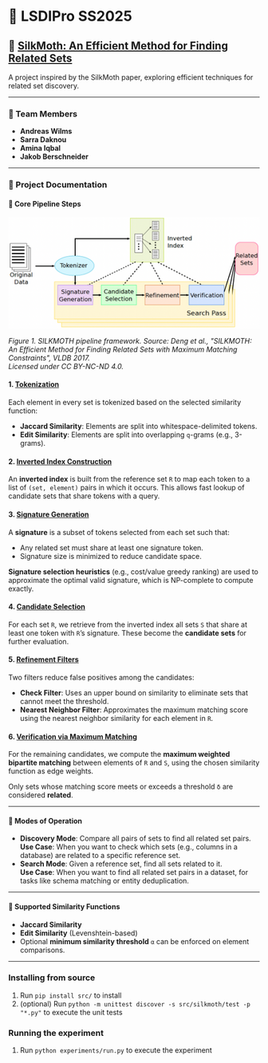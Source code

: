 # 🦋 LSDIPro SS2025

## 📄 [SilkMoth: An Efficient Method for Finding Related Sets](https://doi.org/10.14778/3115404.3115413)

A project inspired by the SilkMoth paper, exploring efficient techniques for related set discovery.

---

### 👥 Team Members
- **Andreas Wilms**
- **Sarra Daknou**
- **Amina Iqbal**
- **Jakob Berschneider**

---

### 📘 Project Documentation

#### 🔁 Core Pipeline Steps
![Figure 1: SILKMOTH Framework Overview](figures/Pipeline.png)

*Figure 1. SILKMOTH pipeline framework. Source: Deng et al., "SILKMOTH: An Efficient Method for Finding Related Sets with Maximum Matching Constraints", VLDB 2017.  
Licensed under CC BY-NC-ND 4.0.*
#### 1. [Tokenization](pages/tokenizer.md)
Each element in every set is tokenized based on the selected similarity function:
- **Jaccard Similarity**: Elements are split into whitespace-delimited tokens.
- **Edit Similarity**: Elements are split into overlapping `q`-grams (e.g., 3-grams).

#### 2. [Inverted Index Construction](pages/inverted_index.md)
An **inverted index** is built from the reference set `R` to map each token to a list of `(set, element)` pairs in which it occurs. This allows fast lookup of candidate sets that share tokens with a query.

#### 3. [Signature Generation](pages/signature_generator.md)
A **signature** is a subset of tokens selected from each set such that:
- Any related set must share at least one signature token.
- Signature size is minimized to reduce candidate space.

**Signature selection heuristics** (e.g., cost/value greedy ranking) are used to approximate the optimal valid signature, which is NP-complete to compute exactly.

#### 4. [Candidate Selection](pages/candidate_selector.md)
For each set `R`, we retrieve from the inverted index all sets `S` that share at least one token with `R`’s signature. These become the **candidate sets** for further evaluation.

#### 5. [Refinement Filters](pages/candidate_selector.md)
Two filters reduce false positives among the candidates:

- **Check Filter**: Uses an upper bound on similarity to eliminate sets that cannot meet the threshold.
- **Nearest Neighbor Filter**: Approximates the maximum matching score using the nearest neighbor similarity for each element in `R`.

#### 6. [Verification via Maximum Matching](pages/verifier.md)
For the remaining candidates, we compute the **maximum weighted bipartite matching** between elements of `R` and `S`, using the chosen similarity function as edge weights.

Only sets whose matching score meets or exceeds a threshold `δ` are considered **related**.

---

#### 🧪 Modes of Operation
- **Discovery Mode**: Compare all pairs of sets to find all related set pairs.<br>
**Use Case**: When you want to check which sets (e.g., columns in a database) are related to a specific reference set.
- **Search Mode**: Given a reference set, find all sets related to it.<br>
**Use Case**: When you want to find all related set pairs in a dataset, for tasks like schema matching or entity deduplication.
---

#### 📐 Supported Similarity Functions
- **Jaccard Similarity**
- **Edit Similarity** (Levenshtein-based)
- Optional **minimum similarity threshold** `α` can be enforced on element comparisons.

---

### Installing from source

1. Run `pip install src/` to install
2. (optional) Run `python -m unittest discover -s src/silkmoth/test -p "*.py"` to execute the unit tests

### Running the experiment
1. Run `python experiments/run.py` to execute the experiment